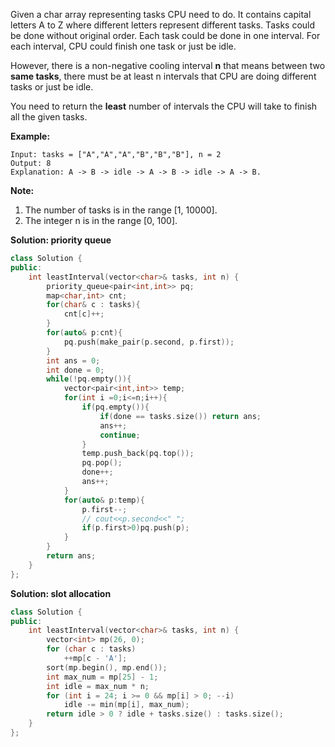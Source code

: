 Given a char array representing tasks CPU need to do. It contains capital letters A to Z where different letters represent different tasks. Tasks could be done without original order. Each task could be done in one interval. For each interval, CPU could finish one task or just be idle.

However, there is a non-negative cooling interval **n** that means between two **same tasks**, there must be at least n intervals that CPU are doing different tasks or just be idle.

You need to return the **least** number of intervals the CPU will take to finish all the given tasks.

 

**Example:**

```
Input: tasks = ["A","A","A","B","B","B"], n = 2
Output: 8
Explanation: A -> B -> idle -> A -> B -> idle -> A -> B.
```

 

**Note:**

1. The number of tasks is in the range [1, 10000].
2. The integer n is in the range [0, 100].

**Solution: priority queue**

```c++
class Solution {
public:
    int leastInterval(vector<char>& tasks, int n) {
        priority_queue<pair<int,int>> pq;
        map<char,int> cnt;
        for(char& c : tasks){
            cnt[c]++;
        }
        for(auto& p:cnt){
            pq.push(make_pair(p.second, p.first));
        }
        int ans = 0;
        int done = 0;
        while(!pq.empty()){
            vector<pair<int,int>> temp;
            for(int i =0;i<=n;i++){
                if(pq.empty()){
                    if(done == tasks.size()) return ans;
                    ans++;
                    continue;
                }
                temp.push_back(pq.top());
                pq.pop();
                done++;
                ans++;
            }
            for(auto& p:temp){
                p.first--;
                // cout<<p.second<<" ";
                if(p.first>0)pq.push(p);
            }
        }
        return ans;
    }
};
```



**Solution: slot allocation**

```c++
class Solution {
public:
    int leastInterval(vector<char>& tasks, int n) {
        vector<int> mp(26, 0);
        for (char c : tasks)
            ++mp[c - 'A'];
        sort(mp.begin(), mp.end());
        int max_num = mp[25] - 1;
        int idle = max_num * n;
        for (int i = 24; i >= 0 && mp[i] > 0; --i)
            idle -= min(mp[i], max_num);
        return idle > 0 ? idle + tasks.size() : tasks.size();
    }
};
```

